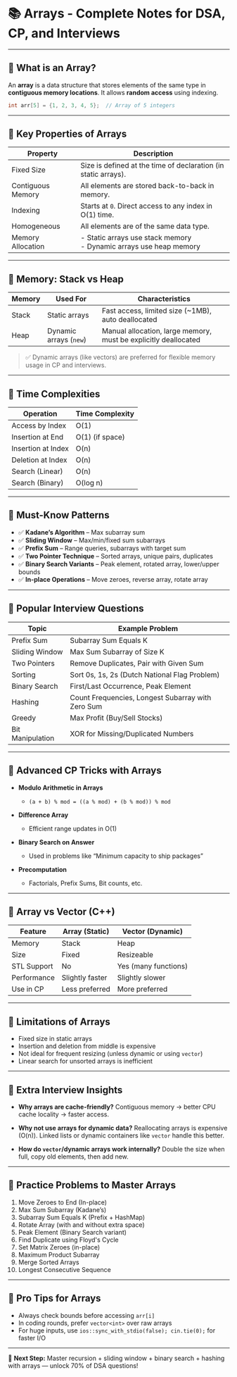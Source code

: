 # 📚 Arrays - Complete Notes for DSA, CP, and Interviews

---

## 🔸 What is an Array?

An **array** is a data structure that stores elements of the same type in **contiguous memory locations**. It allows **random access** using indexing.

```cpp
int arr[5] = {1, 2, 3, 4, 5};  // Array of 5 integers
````

---

## 🔸 Key Properties of Arrays

| Property          | Description                                                          |
| ----------------- | -------------------------------------------------------------------- |
| Fixed Size        | Size is defined at the time of declaration (in static arrays).       |
| Contiguous Memory | All elements are stored back-to-back in memory.                      |
| Indexing          | Starts at `0`. Direct access to any index in O(1) time.              |
| Homogeneous       | All elements are of the same data type.                              |
| Memory Allocation | - Static arrays use stack memory<br>- Dynamic arrays use heap memory |

---

## 🔸 Memory: Stack vs Heap

| Memory | Used For               | Characteristics                                                 |
| ------ | ---------------------- | --------------------------------------------------------------- |
| Stack  | Static arrays          | Fast access, limited size (\~1MB), auto deallocated             |
| Heap   | Dynamic arrays (`new`) | Manual allocation, large memory, must be explicitly deallocated |

> ✅ Dynamic arrays (like vectors) are preferred for flexible memory usage in CP and interviews.

---

## 🔸 Time Complexities

| Operation          | Time Complexity |
| ------------------ | --------------- |
| Access by Index    | O(1)            |
| Insertion at End   | O(1) (if space) |
| Insertion at Index | O(n)            |
| Deletion at Index  | O(n)            |
| Search (Linear)    | O(n)            |
| Search (Binary)    | O(log n)        |

---

## 🔸 Must-Know Patterns

* ✅ **Kadane’s Algorithm** – Max subarray sum
* ✅ **Sliding Window** – Max/min/fixed sum subarrays
* ✅ **Prefix Sum** – Range queries, subarrays with target sum
* ✅ **Two Pointer Technique** – Sorted arrays, unique pairs, duplicates
* ✅ **Binary Search Variants** – Peak element, rotated array, lower/upper bounds
* ✅ **In-place Operations** – Move zeroes, reverse array, rotate array

---

## 🔸 Popular Interview Questions

| Topic            | Example Problem                                   |
| ---------------- | ------------------------------------------------- |
| Prefix Sum       | Subarray Sum Equals K                             |
| Sliding Window   | Max Sum Subarray of Size K                        |
| Two Pointers     | Remove Duplicates, Pair with Given Sum            |
| Sorting          | Sort 0s, 1s, 2s (Dutch National Flag Problem)     |
| Binary Search    | First/Last Occurrence, Peak Element               |
| Hashing          | Count Frequencies, Longest Subarray with Zero Sum |
| Greedy           | Max Profit (Buy/Sell Stocks)                      |
| Bit Manipulation | XOR for Missing/Duplicated Numbers                |

---

## 🔸 Advanced CP Tricks with Arrays

* **Modulo Arithmetic in Arrays**

  * `(a + b) % mod = ((a % mod) + (b % mod)) % mod`
* **Difference Array**

  * Efficient range updates in O(1)
* **Binary Search on Answer**

  * Used in problems like “Minimum capacity to ship packages”
* **Precomputation**

  * Factorials, Prefix Sums, Bit counts, etc.

---

## 🔸 Array vs Vector (C++)

| Feature     | Array (Static)  | Vector (Dynamic)     |
| ----------- | --------------- | -------------------- |
| Memory      | Stack           | Heap                 |
| Size        | Fixed           | Resizeable           |
| STL Support | No              | Yes (many functions) |
| Performance | Slightly faster | Slightly slower      |
| Use in CP   | Less preferred  | More preferred       |

---

## 🔸 Limitations of Arrays

* Fixed size in static arrays
* Insertion and deletion from middle is expensive
* Not ideal for frequent resizing (unless dynamic or using `vector`)
* Linear search for unsorted arrays is inefficient

---

## 🔸 Extra Interview Insights

* **Why arrays are cache-friendly?**
  Contiguous memory → better CPU cache locality → faster access.

* **Why not use arrays for dynamic data?**
  Reallocating arrays is expensive (O(n)). Linked lists or dynamic containers like `vector` handle this better.

* **How do `vector`/dynamic arrays work internally?**
  Double the size when full, copy old elements, then add new.

---

## 🔸 Practice Problems to Master Arrays

1. Move Zeroes to End (In-place)
2. Max Sum Subarray (Kadane’s)
3. Subarray Sum Equals K (Prefix + HashMap)
4. Rotate Array (with and without extra space)
5. Peak Element (Binary Search variant)
6. Find Duplicate using Floyd's Cycle
7. Set Matrix Zeroes (in-place)
8. Maximum Product Subarray
9. Merge Sorted Arrays
10. Longest Consecutive Sequence

---

## 🔸 Pro Tips for Arrays

* Always check bounds before accessing `arr[i]`
* In coding rounds, prefer `vector<int>` over raw arrays
* For huge inputs, use `ios::sync_with_stdio(false); cin.tie(0);` for faster I/O

---

🧠 **Next Step:**
Master recursion + sliding window + binary search + hashing with arrays — unlock 70% of DSA questions!

